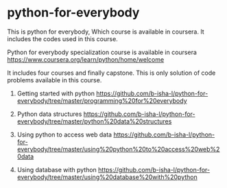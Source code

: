 # python-for-everybody
This is python for everybody, Which course is available in coursera.
It includes the codes used in this course.

Python for everybody specialization course is available in coursera
https://www.coursera.org/learn/python/home/welcome

It includes four courses and finally capstone. This is only solution of code problems available in this course.
1. Getting started with python
https://github.com/b-isha-l/python-for-everybody/tree/master/programming%20for%20everybody

2. Python data structures
https://github.com/b-isha-l/python-for-everybody/tree/master/python%20data%20structures

3. Using python to access web data
https://github.com/b-isha-l/python-for-everybody/tree/master/using%20python%20to%20access%20web%20data

4. Using database with python
https://github.com/b-isha-l/python-for-everybody/tree/master/using%20database%20with%20python

